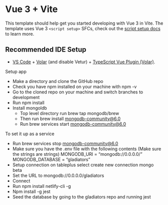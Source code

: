 # Vue 3 + Vite

This template should help get you started developing with Vue 3 in Vite. The template uses Vue 3 `<script setup>` SFCs, check out the [script setup docs](https://v3.vuejs.org/api/sfc-script-setup.html#sfc-script-setup) to learn more.

## Recommended IDE Setup

- [VS Code](https://code.visualstudio.com/) + [Volar](https://marketplace.visualstudio.com/items?itemName=Vue.volar) (and disable Vetur) + [TypeScript Vue Plugin (Volar)](https://marketplace.visualstudio.com/items?itemName=Vue.vscode-typescript-vue-plugin).


Setup app
*   Make a directory and clone the GitHub repo
*   Check you have npm installed on your machine with npm -v
*   Go to the cloned repo on your machine and switch branches to development
*   Run npm install
*   Install mongoldb
    *   Top level directory run brew tap mongodb/brew
    *   Then run brew install mongodb-community@6.0
    *   Run brew services start mongodb-community@6.0

To set it up as a service
*   Run brew services stop mongodb-community@6.0
*   Make sure you have the .env file with the following contents (Make sure the strings are strings)
MONGODB_URI = “mongodb://0.0.0.0/”
MONGODB_DATABASE = “gladiators”
*   Setup connection on tableplus select create new connection mongo beta
*   Set the URL to mongodb://0.0.0.0/gladiators
*   Connect
*   Run npm install netlify-cli -g
*   Npm install -g jest
*   Seed the database by going to the gladiators repo and running jest